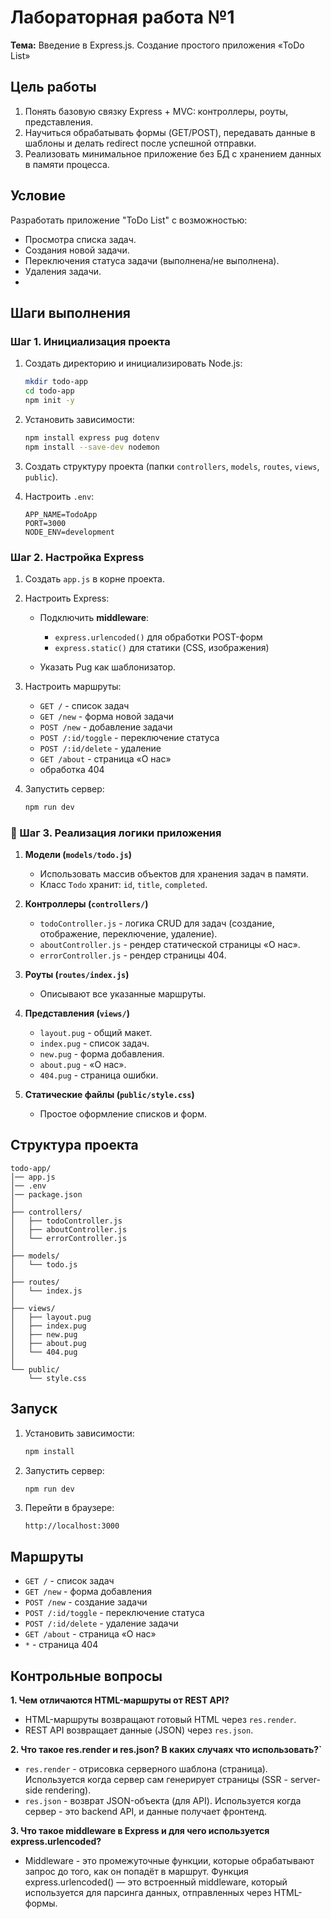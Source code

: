 # Лабораторная работа №1

**Тема:** Введение в Express.js. Создание простого приложения «ToDo List»

## Цель работы

1. Понять базовую связку Express + MVC: контроллеры, роуты, представления.
2. Научиться обрабатывать формы (GET/POST), передавать данные в шаблоны и делать redirect после успешной отправки.
3. Реализовать минимальное приложение без БД с хранением данных в памяти процесса.

## Условие

Разработать приложение "ToDo List" с возможностью:

- Просмотра списка задач.
- Создания новой задачи.
- Переключения статуса задачи (выполнена/не выполнена).
- Удаления задачи.
- 
## Шаги выполнения

### Шаг 1. Инициализация проекта

1. Создать директорию и инициализировать Node.js:

   ```bash
   mkdir todo-app
   cd todo-app
   npm init -y
   ```

2. Установить зависимости:

   ```bash
   npm install express pug dotenv
   npm install --save-dev nodemon
   ```

3. Создать структуру проекта (папки `controllers`, `models`, `routes`, `views`, `public`).
4. Настроить `.env`:

   ```env
   APP_NAME=TodoApp
   PORT=3000
   NODE_ENV=development
   ```

### Шаг 2. Настройка Express

1. Создать `app.js` в корне проекта.
2. Настроить Express:

   - Подключить **middleware**:

     - `express.urlencoded()` для обработки POST-форм
     - `express.static()` для статики (CSS, изображения)

   - Указать Pug как шаблонизатор.

3. Настроить маршруты:

   - `GET /` - список задач
   - `GET /new` - форма новой задачи
   - `POST /new` - добавление задачи
   - `POST /:id/toggle` - переключение статуса
   - `POST /:id/delete` - удаление
   - `GET /about` - страница «О нас»
   - обработка 404

4. Запустить сервер:

   ```bash
   npm run dev
   ```

### 🔹 Шаг 3. Реализация логики приложения

1. **Модели (`models/todo.js`)**

   - Использовать массив объектов для хранения задач в памяти.
   - Класс `Todo` хранит: `id`, `title`, `completed`.

2. **Контроллеры (`controllers/`)**

   - `todoController.js` - логика CRUD для задач (создание, отображение, переключение, удаление).
   - `aboutController.js` - рендер статической страницы «О нас».
   - `errorController.js` - рендер страницы 404.

3. **Роуты (`routes/index.js`)**

   - Описывают все указанные маршруты.

4. **Представления (`views/`)**

   - `layout.pug` - общий макет.
   - `index.pug` - список задач.
   - `new.pug` - форма добавления.
   - `about.pug` - «О нас».
   - `404.pug` - страница ошибки.

5. **Статические файлы (`public/style.css`)**

   - Простое оформление списков и форм.

## Структура проекта

```
todo-app/
│── app.js
│── .env
│── package.json
│
├── controllers/
│   ├── todoController.js
│   ├── aboutController.js
│   └── errorController.js
│
├── models/
│   └── todo.js
│
├── routes/
│   └── index.js
│
├── views/
│   ├── layout.pug
│   ├── index.pug
│   ├── new.pug
│   ├── about.pug
│   └── 404.pug
│
└── public/
    └── style.css
```

## Запуск

1. Установить зависимости:

   ```bash
   npm install
   ```

2. Запустить сервер:

   ```bash
   npm run dev
   ```

3. Перейти в браузере:

   ```
   http://localhost:3000
   ```

## Маршруты

- `GET /` - список задач
- `GET /new` - форма добавления
- `POST /new` - создание задачи
- `POST /:id/toggle` - переключение статуса
- `POST /:id/delete` - удаление задачи
- `GET /about` - страница «О нас»
- `*` - страница 404

## Контрольные вопросы

**1. Чем отличаются HTML-маршруты от REST API?**

- HTML-маршруты возвращают готовый HTML через `res.render`.
- REST API возвращает данные (JSON) через `res.json`.

**2. Что такое res.render и res.json? В каких случаях что использовать?`**

- `res.render` - отрисовка серверного шаблона (страница). Используется когда сервер сам генерирует страницы (SSR - server-side rendering).
- `res.json` - возврат JSON-объекта (для API). Используется когда сервер - это backend API, и данные получает фронтенд.

**3. Что такое middleware в Express и для чего используется express.urlencoded?**

- Middleware - это промежуточные функции, которые обрабатывают запрос до того, как он попадёт в маршрут. Функция express.urlencoded() — это встроенный middleware, который используется для парсинга данных, отправленных через HTML-формы.
